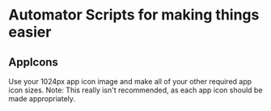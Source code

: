 # Automator Scripts for making things easier

## AppIcons
Use your 1024px app icon image and make all of your other required app icon sizes.
Note: This really isn't recommended, as each app icon should be made appropriately.
